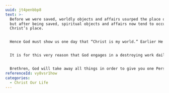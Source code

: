 ```yaml
---
uuid: jt4penbbp8
text: >-
  Before we were saved, worldly objects and affairs usurped the place of Christ;
  but after being saved, spiritual objects and affairs now tend to occupy
  Christ’s place.


  Hence God must show us one day that “Christ is my world.” Earlier He took from us the things of this world; presently He is taking away our spiritual thing or things. He removes our personal patience, love, power, gentleness, humility. Indeed, He removes all, that we may not live by these good things but live by a Person instead. We are patient not because we have received a power to be so, but because we have got a Person. So is it with humility and the rest: not a power but a Person.


  It is for this very reason that God engages in a destroying work daily in the lives of His children that He may also do the work of a daily building up. Daily destroy things and daily build up Christ.


  Brethren, God will take away all things in order to give you one Person who is to be simultaneously your humility, your patience, your gentleness, and your love. For Christ is all. And this is what Christianity actually is.
referenceId: vy8vsr1how
categories:
  - Christ Our Life
---
```

